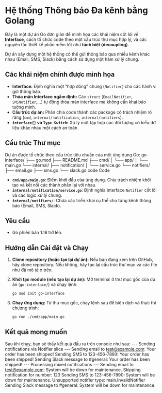 # Hệ thống Thông báo Đa kênh bằng Golang

Đây là một dự án Go đơn giản để minh họa các khái niệm cốt lõi về **Interface**, cách tổ chức code theo một cấu trúc thư mục hợp lý, và các nguyên tắc thiết kế phần mềm tốt như **tách biệt (decoupling)**.

Dự án xây dựng một hệ thống có thể gửi thông báo qua nhiều kênh khác nhau (Email, SMS, Slack) bằng cách sử dụng một hàm xử lý chung.

## Các khái niệm chính được minh họa

- **Interface:** Định nghĩa một "hợp đồng" chung (`Notifier`) cho các hành vi gửi thông báo.
- **Thỏa mãn Interface ngầm định:** Các `struct` (`EmailNotifier`, `SMSNotifier`,...) tự động thỏa mãn interface mà không cần khai báo tường minh.
- **Cấu trúc dự án:** Phân chia code thành các package có trách nhiệm rõ ràng (`cmd`, `internal/notification`, `internal/notifiers`).
- **`interface{}` và `Type Switch`:** Xử lý một tập hợp các đối tượng có kiểu dữ liệu khác nhau một cách an toàn.

## Cấu trúc Thư mục

Dự án được tổ chức theo cấu trúc tiêu chuẩn của một ứng dụng Go:
go-interface/
├── go.mod
├── README.md
├── cmd/
│ └── app/
│ └── main.go
└── internal/
├── notification/
│ └── service.go
└── notifiers/
├── email.go
├── sms.go
└── slack.go
code
Code

- **`cmd/app/main.go`**: Điểm khởi đầu của ứng dụng. Chịu trách nhiệm khởi tạo và kết nối các thành phần lại với nhau.
- **`internal/notification/service.go`**: Định nghĩa interface `Notifier` cốt lõi và các logic xử lý chung.
- **`internal/notifiers/`**: Chứa các triển khai cụ thể cho từng kênh thông báo (Email, SMS, Slack).

## Yêu cầu

- Go phiên bản 1.18 trở lên.

## Hướng dẫn Cài đặt và Chạy

1.  **Clone repository (hoặc tạo lại dự án):**
    Nếu bạn đang xem trên GitHub, hãy clone repository. Nếu không, hãy tạo lại cấu trúc thư mục và các file như đã mô tả ở trên.

2.  **Khởi tạo module (nếu tạo lại dự án):**
    Mở terminal ở thư mục gốc của dự án (`go-interface/`) và chạy lệnh:

    ```bash
    go mod init go-interface
    ```

3.  **Chạy ứng dụng:**
    Từ thư mục gốc, chạy lệnh sau để biên dịch và thực thi chương trình:
    ```bash
    go run ./cmd/app/main.go
    ```

## Kết quả mong muốn

Sau khi chạy, bạn sẽ thấy kết quả đầu ra trên console như sau:
--- Sending notifications via Notifier slice ---
Sending email to test@example.com: Your order has been shipped!
Sending SMS to 123-456-7890: Your order has been shipped!
Sending Slack message to #general: Your order has been shipped!
--- Processing mixed notifications ---
Sending email to test@example.com: System will be down for maintenance.
Skipping notification for number: 123
Sending SMS to 123-456-7890: System will be down for maintenance.
Unsupported notifier type: main.InvalidNotifier
Sending Slack message to #general: System will be down for maintenance.
